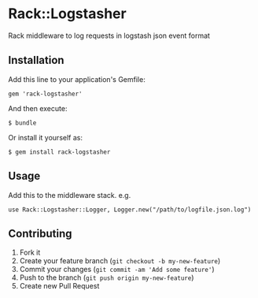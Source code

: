 # Rack::Logstasher

Rack middleware to log requests in logstash json event format

## Installation

Add this line to your application's Gemfile:

    gem 'rack-logstasher'

And then execute:

    $ bundle

Or install it yourself as:

    $ gem install rack-logstasher

## Usage

Add this to the middleware stack.  e.g.

    use Rack::Logstasher::Logger, Logger.new("/path/to/logfile.json.log")

## Contributing

1. Fork it
2. Create your feature branch (`git checkout -b my-new-feature`)
3. Commit your changes (`git commit -am 'Add some feature'`)
4. Push to the branch (`git push origin my-new-feature`)
5. Create new Pull Request
